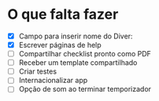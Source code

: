 # O que falta fazer

- [X] Campo para inserir nome do Diver:
- [X] Escrever páginas de help
- [ ] Compartilhar checklist pronto como PDF
- [ ] Receber um template compartilhado
- [ ] Criar testes
- [ ] Internacionalizar app
- [ ] Opção de som ao terminar temporizador

